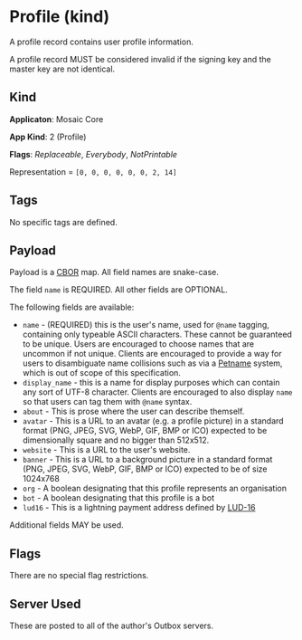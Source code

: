 # Profile (kind)

A profile record contains user profile information.

A profile record MUST be considered invalid if the signing key and the
master key are not identical.

## Kind

**Applicaton**: Mosaic Core

**App Kind**: 2 (Profile)

**Flags**: *Replaceable*, *Everybody*, *NotPrintable*

Representation = `[0, 0, 0, 0, 0, 0, 2, 14]`

## Tags

No specific tags are defined.

## Payload

Payload is a [CBOR](https://www.rfc-editor.org/rfc/rfc8949.html) map.
All field names are snake-case.

The field `name` is REQUIRED. All other fields are OPTIONAL.

The following fields are available:

* `name` - (REQUIRED) this is the user's name, used for `@name` tagging,
  containing only typeable ASCII characters. These cannot be guaranteed
  to be unique. Users are encouraged to choose names that are uncommon
  if not unique. Clients are encouraged to provide a way for users to
  disambiguate name collisions such as via a
  [Petname](https://en.wikipedia.org/wiki/Petname) system,
  which is out of scope of this specification.
* `display_name` - this is a name for display purposes which can contain
  any sort of UTF-8 character. Clients are encouraged to also display
  `name` so that users can tag them with `@name` syntax.
* `about` - This is prose where the user can describe themself.
* `avatar` - This is a URL to an avatar (e.g. a profile picture) in a
  standard format (PNG, JPEG, SVG, WebP, GIF, BMP or ICO) expected to be
  dimensionally square and no bigger than 512x512.
* `website` - This is a URL to the user's website.
* `banner` - This is a URL to a background picture in a standard format
  (PNG, JPEG, SVG, WebP, GIF, BMP or ICO) expected to be of size 1024x768
* `org` - A boolean designating that this profile represents an organisation
* `bot` - A boolean designating that this profile is a bot
* `lud16` - This is a lightning payment address
  defined by [LUD-16](https://github.com/lnurl/luds/blob/luds/16.md)

Additional fields MAY be used.

## Flags

There are no special flag restrictions.

## Server Used

These are posted to all of the author's Outbox servers.
